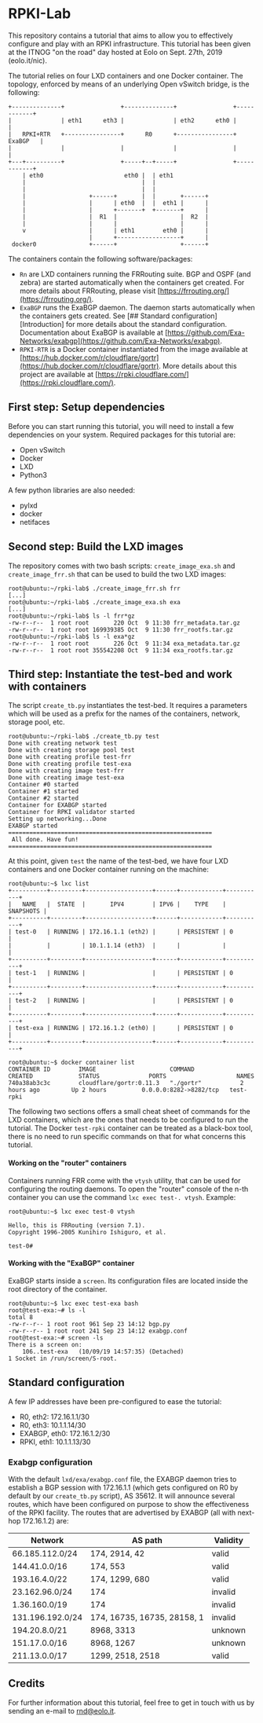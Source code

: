 # RPKI-Lab
This repository contains a tutorial that aims to allow you to effectively configure and play with an RPKI infrastructure. This tutorial has been given at the ITNOG "on the road" day hosted at Eolo on Sept. 27th, 2019 (eolo.it/nic).

The tutorial relies on four LXD containers and one Docker container. The topology, enforced by means of an underlying Open vSwitch bridge, is the following:
```
+--------------+                +--------------+                +------------+
|              | eth1      eth3 |              | eth2      eth0 |            |
|   RPKI+RTR   +----------------+      R0      +----------------+   ExaBGP   |
|              |                |              |                |            |
+---+----------+                +-----+--+-----+                +------------+
    | eth0                       eth0 |  | eth1
    |                                 |  |
    |                                 |  |
    |                  +------+       |  |       +------+
    |                  |      | eth0  |  |  eth1 |      |
    |                  |      +-------+  +-------+      |
    |                  |  R1  |                  |  R2  |
    |                  |      |                  |      |
    v                  |      | eth1        eth0 |      |
                       |      +------------------+      |
 docker0               +------+                  +------+

```
The containers contain the following software/packages:
- `Rn` are LXD containers running the FRRouting suite. BGP and OSPF (and zebra) are started automatically when the containers get created. For more details about FRRouting, please visit [https://frrouting.org/](https://frrouting.org/).
- `ExaBGP` runs the ExaBGP daemon. The daemon starts automatically when the containers gets created. See [## Standard configuration][Introduction] for more details about the standard configuration. Documentation about ExaBGP is available at [https://github.com/Exa-Networks/exabgp](https://github.com/Exa-Networks/exabgp).
- `RPKI-RTR` is a Docker container instantiated from the image available at [https://hub.docker.com/r/cloudflare/gortr](https://hub.docker.com/r/cloudflare/gortr). More details about this project are available at [https://rpki.cloudflare.com/](https://rpki.cloudflare.com/).  

## First step: Setup dependencies
Before you can start running this tutorial, you will need to install a few dependencies on your system. Required packages for this tutorial are:
 - Open vSwitch
 - Docker
 - LXD
 - Python3

A few python libraries are also needed:
 - pylxd
 - docker
 - netifaces

## Second step: Build the LXD images
The repository comes with two bash scripts: `create_image_exa.sh` and `create_image_frr.sh` that can be used to build the two LXD images:
```
root@ubuntu:~/rpki-lab$ ./create_image_frr.sh frr
[...]
root@ubuntu:~/rpki-lab$ ./create_image_exa.sh exa
[...]
root@ubuntu:~/rpki-lab$ ls -l frr*gz
-rw-r--r--  1 root root       220 Oct  9 11:30 frr_metadata.tar.gz
-rw-r--r--  1 root root 169939385 Oct  9 11:30 frr_rootfs.tar.gz
root@ubuntu:~/rpki-lab$ ls -l exa*gz
-rw-r--r--  1 root root       226 Oct  9 11:34 exa_metadata.tar.gz
-rw-r--r--  1 root root 355542208 Oct  9 11:34 exa_rootfs.tar.gz
```

## Third step: Instantiate the test-bed and work with containers
The script `create_tb.py` instantiates the test-bed. It requires a parameters which will be used as a prefix for the names of the containers, network, storage pool, etc.
```
root@ubuntu:~/rpki-lab$ ./create_tb.py test
Done with creating network test
Done with creating storage pool test
Done with creating profile test-frr
Done with creating profile test-exa
Done with creating image test-frr
Done with creating image test-exa
Container #0 started
Container #1 started
Container #2 started
Container for EXABGP started
Container for RPKI validator started
Setting up networking...Done
EXABGP started
==========================================================
 All done. Have fun!
==========================================================
```
At this point, given `test` the name of the test-bed, we have four LXD containers and one Docker container running on the machine:
```
root@ubuntu:~$ lxc list
+----------+---------+-------------------+------+------------+-----------+
|   NAME   |  STATE  |       IPV4        | IPV6 |    TYPE    | SNAPSHOTS |
+----------+---------+-------------------+------+------------+-----------+
| test-0   | RUNNING | 172.16.1.1 (eth2) |      | PERSISTENT | 0         |
|          |         | 10.1.1.14 (eth3)  |      |            |           |
+----------+---------+-------------------+------+------------+-----------+
| test-1   | RUNNING |                   |      | PERSISTENT | 0         |
+----------+---------+-------------------+------+------------+-----------+
| test-2   | RUNNING |                   |      | PERSISTENT | 0         |
+----------+---------+-------------------+------+------------+-----------+
| test-exa | RUNNING | 172.16.1.2 (eth0) |      | PERSISTENT | 0         |
+----------+---------+-------------------+------+------------+-----------+
```

```
root@ubuntu:~$ docker container list
CONTAINER ID        IMAGE                     COMMAND             CREATED             STATUS              PORTS                    NAMES
740a38ab3c3c        cloudflare/gortr:0.11.3   "./gortr"           2 hours ago         Up 2 hours          0.0.0.0:8282->8282/tcp   test-rpki
```

The following two sections offers a small cheat sheet of commands for the LXD containers, which are the ones that needs to be configured to run the tutorial. The Docker `test-rpki` container can be treated as a black-box tool, there is no need to run specific commands on that for what concerns this tutorial.

#### Working on the "router" containers
Containers running FRR come with the `vtysh` utility, that can be used for configuring the routing daemons. To open the "router" console of the n-th container you can use the command `lxc exec test-. vtysh`. Example:
```
root@ubuntu:~$ lxc exec test-0 vtysh

Hello, this is FRRouting (version 7.1).
Copyright 1996-2005 Kunihiro Ishiguro, et al.

test-0#
```

#### Working with the "ExaBGP" container
ExaBGP starts inside a `screen`. Its configuration files are located inside the root directory of the container.
```
root@ubuntu:~$ lxc exec test-exa bash
root@test-exa:~# ls -l
total 8
-rw-r--r-- 1 root root 961 Sep 23 14:12 bgp.py
-rw-r--r-- 1 root root 241 Sep 23 14:12 exabgp.conf
root@test-exa:~# screen -ls
There is a screen on:
	106..test-exa	(10/09/19 14:57:35)	(Detached)
1 Socket in /run/screen/S-root.
```

## Standard configuration

A few IP addresses have been pre-configured to ease the tutorial:
- R0, eth2: 172.16.1.1/30
- R0, eth3: 10.1.1.14/30
- EXABGP, eth0: 172.16.1.2/30
- RPKI, eth1: 10.1.1.13/30

### Exabgp configuration
With the default `lxd/exa/exabgp.conf` file, the EXABGP daemon tries to establish a BGP session with 172.16.1.1 (which gets configured on R0 by default by our `create_tb.py` script), AS 35612. It will announce several routes, which have been configured on purpose to show the effectiveness of the RPKI facility. The routes that are advertised by EXABGP (all with next-hop 172.16.1.2) are:

| Network | AS path | Validity |
|--|--|--|
| 66.185.112.0/24 | 174, 2914, 42 | valid |
| 144.41.0.0/16 | 174, 553 | valid |
| 193.16.4.0/22 | 174, 1299, 680 | valid |
| 23.162.96.0/24 | 174 | invalid |
| 1.36.160.0/19 | 174 | invalid |
| 131.196.192.0/24 | 174, 16735, 16735, 28158, 1 | invalid |
| 194.20.8.0/21 | 8968, 3313 | unknown |
| 151.17.0.0/16 | 8968, 1267 | unknown |
| 211.13.0.0/17 | 1299, 2518, 2518 | valid |

## Credits
For further information about this tutorial, feel free to get in touch with us by sending an e-mail to rnd@eolo.it.
